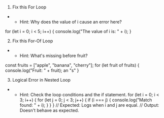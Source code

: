 1. Fix this For Loop
* * Hint: Why does the value of i cause an error here?

for (let i = 0; i < 5; i++)
{
  console.log("The value of i is: " + i);
}

2. Fix this For-Of Loop
* * Hint: What's missing before fruit?

const fruits = ["apple", "banana", "cherry"];
for (let fruit of fruits) {
  console.log("Fruit: " + fruit); an "s"
}


3. Logical Error in Nested Loop
* * Hint: Check the loop conditions and the if statement.
for (let i = 0; i < 3; i++) {
  for (let j = 0; j < 3; j++) {
    if (i === j) {
      console.log("Match found: " + i);
    }
  }
}
// Expected: Logs when i and j are equal.
// Output: Doesn't behave as expected.



